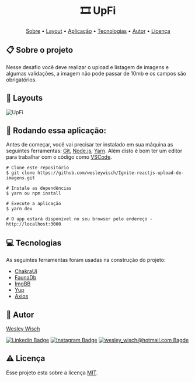 <h1 align="center"> 🎞️ UpFi</h1>

<p align="center">  <a href="#sobre">Sobre</a> • <a href="#layout">Layout</a> • <a href="#aplicacao">Aplicação</a>  • <a href="#techs">Tecnologias</a> • <a href="#autor">Autor</a> • <a href="#licenca">Licença</a> </p>


  <h2 id="sobre"> 📋 Sobre o projeto</h2>

  Nesse desafio você deve realizar o upload e listagem de imagens e algumas validações, a imagem não pode passar de 10mb e os campos são obrigatórios.

<h2 id="layout"> 🎨  Layouts</h2>

![UpFi](https://user-images.githubusercontent.com/79159487/128604891-0d90ff14-64e8-43ae-8dc7-f800746e640b.gif)

<h2 id="aplicacao"> 🎲  Rodando essa aplicação:</h2>

Antes de começar, você vai precisar ter instalado em sua máquina as seguintes ferramentas:  [Git](https://git-scm.com/),  [Node.js](https://nodejs.org/en/),  [Yarn](https://yarnpkg.com/). Além disto é bom ter um editor para trabalhar com o código como  [VSCode](https://code.visualstudio.com/).

```
# Clone este repositório
$ git clone https://github.com/wesleywisch/Ignite-reactjs-upload-de-imagens.git

# Instale as dependências
$ yarn ou npm install

# Execute a aplicação
$ yarn dev

# O app estará disponível no seu browser pelo endereço - http://localhost:3000
```

 <h2 id="techs"> 💻 Tecnologias</h2>
 As seguintes ferramentas foram usadas na construção do projeto:

- [ChakraUi]()
- [FaunaDb]()
- [ImgBB]()
- [Yup]()
- [Axios]()



 <h2 id="autor"> 🦸 Autor</h2>

[Wesley Wisch](https://www.linkedin.com/in/wesley-wisch)

[![Linkedin Badge](https://img.shields.io/badge/-LinkedIn-blue?style=flat-square-border&logo=Linkedin&logoColor=white&link=https://www.linkedin.com/in/wesley-wisch/)](https://www.linkedin.com/in/wesley-wisch) [![Instagram Badge](https://img.shields.io/badge/-Instagram-CC0000?style=flat-square-border&logo=Instagram&logoColor=white&link=https://www.instagram.com/wesley_wisch/)](https://www.instagram.com/wesley_wisch/) [![wesley_wisch@hotmail.com Bagde](https://img.shields.io/badge/wesley_wisch-2e7eea?style=flat-square-border&logo=microsoft-outlook&logoColor=white)](mailto:wesley_wisch@hotmail.com)

<h2 id="licenca"> ⚠️  Licença</h2>

Esse projeto esta sobre a licença [MIT]().
